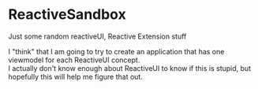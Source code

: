 ReactiveSandbox
===============

Just some random reactiveUI, Reactive Extension stuff

I "think" that I am going to try to create an application that has one viewmodel for each ReactiveUI concept.  
I actually don't know enough about ReactiveUI to know if this is stupid, but hopefully this will help me figure that out.

